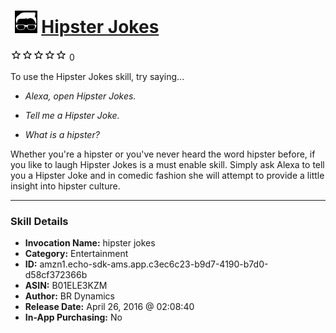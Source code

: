 # &nbsp;<img src="skill_icon" alt="Hipster Jokes icon" width="36"> [Hipster Jokes](http://alexa.amazon.com/#skills/amzn1.echo-sdk-ams.app.c3ec6c23-b9d7-4190-b7d0-d58cf372366b)
![0 stars](../../images/ic_star_border_black_18dp_1x.png)![0 stars](../../images/ic_star_border_black_18dp_1x.png)![0 stars](../../images/ic_star_border_black_18dp_1x.png)![0 stars](../../images/ic_star_border_black_18dp_1x.png)![0 stars](../../images/ic_star_border_black_18dp_1x.png) 0

To use the Hipster Jokes skill, try saying...

* *Alexa, open Hipster Jokes.*

* *Tell me a Hipster Joke.*

* *What is a hipster?*

Whether you're a hipster or you've never heard the word hipster before, if you like to laugh Hipster Jokes is a must enable skill. Simply ask Alexa to tell you a Hipster Joke and in comedic fashion she will attempt to provide a little insight into hipster culture.

***

### Skill Details

* **Invocation Name:** hipster jokes
* **Category:** Entertainment
* **ID:** amzn1.echo-sdk-ams.app.c3ec6c23-b9d7-4190-b7d0-d58cf372366b
* **ASIN:** B01ELE3KZM
* **Author:** BR Dynamics
* **Release Date:** April 26, 2016 @ 02:08:40
* **In-App Purchasing:** No
